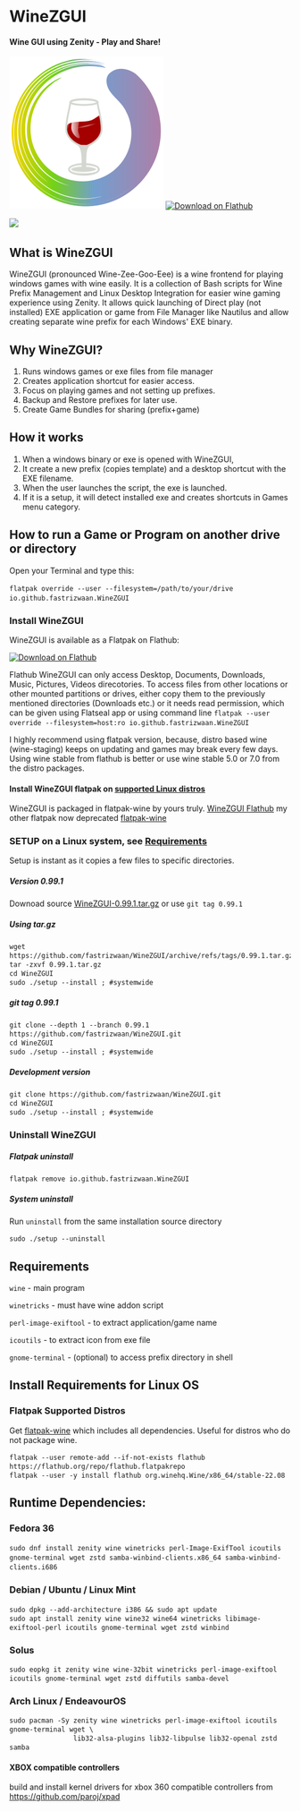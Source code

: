 # WineZGUI

#### Wine GUI using Zenity - Play and Share!

![](https://raw.githubusercontent.com/fastrizwaan/WineZGUI/main/assets/winezgui.svg) <a href="https://flathub.org/apps/details/io.github.fastrizwaan.WineZGUI"><img width='240' alt='Download on Flathub' src='https://dl.flathub.org/assets/badges/flathub-badge-en.png'/></a>

![](https://github.com/fastrizwaan/WineZGUI/releases/download/0.97.12/winezgui-0.97.14.png)

## What is WineZGUI

WineZGUI (pronounced Wine-Zee-Goo-Eee) is a wine frontend for playing windows games with wine easily. It is a collection of Bash scripts for Wine Prefix Management and Linux Desktop Integration for easier wine gaming experience using Zenity. It allows quick launching of Direct play (not installed) EXE application or game from File Manager like Nautilus and allow creating separate wine prefix for each Windows' EXE binary.

## Why WineZGUI?

1. Runs windows games or exe files from file manager
2. Creates application shortcut for easier access.
3. Focus on playing games and not setting up prefixes.
4. Backup and Restore prefixes for later use.
5. Create Game Bundles for sharing (prefix+game)

## How it works

1. When a windows binary or exe is opened with WineZGUI, 
2. It create a new prefix (copies template) and a desktop shortcut with the EXE filename.
3. When the user launches the script, the exe is launched. 
4. If it is a setup, it will detect installed exe and creates shortcuts in Games menu category.

## How to run a Game or Program on another drive or directory

Open your Terminal and type this:

`flatpak override --user --filesystem=/path/to/your/drive io.github.fastrizwaan.WineZGUI`

### Install WineZGUI

WineZGUI is available as a Flatpak on Flathub:

<a href="https://flathub.org/apps/details/io.github.fastrizwaan.WineZGUI"><img width='240' alt='Download on Flathub' src='https://dl.flathub.org/assets/badges/flathub-badge-en.png'/></a>


Flathub WineZGUI can only access Desktop, Documents, Downloads, Music, Pictures, Videos direcotories. To access files from other locations or other mounted partitions or drives, either copy them to the previously mentioned directories (Downloads etc.) or it needs read permission, which can be given using Flatseal app or using command line  `flatpak --user override --filesystem=host:ro io.github.fastrizwaan.WineZGUI`

I highly recommend using flatpak version, because, distro based wine (wine-staging) keeps on updating and games may break every few days. Using wine stable from flathub is better or use wine stable 5.0 or 7.0 from the distro packages.

#### Install WineZGUI flatpak on [supported Linux distros](https://flatpak.org/setup/)

WineZGUI is packaged in flatpak-wine by yours truly. [WineZGUI Flathub](https://flathub.org/apps/details/io.github.fastrizwaan.WineZGUI) my other flatpak now deprecated [flatpak-wine](https://github.com/fastrizwaan/flatpak-wine) 

### SETUP on a Linux system, see [Requirements](https://github.com/fastrizwaan/WineZGUI#requirements)

Setup is instant as it copies a few files to specific directories.

##### Version 0.99.1

Downoad source [WineZGUI-0.99.1.tar.gz](https://github.com/fastrizwaan/WineZGUI/archive/refs/tags/0.99.1.tar.gz) or use `git tag 0.99.1`

##### Using tar.gz

```
wget https://github.com/fastrizwaan/WineZGUI/archive/refs/tags/0.99.1.tar.gz
tar -zxvf 0.99.1.tar.gz
cd WineZGUI
sudo ./setup --install ; #systemwide
```

##### git tag 0.99.1

```
git clone --depth 1 --branch 0.99.1 https://github.com/fastrizwaan/WineZGUI.git
cd WineZGUI
sudo ./setup --install ; #systemwide
```

##### Development version

```
git clone https://github.com/fastrizwaan/WineZGUI.git
cd WineZGUI
sudo ./setup --install ; #systemwide
```

### Uninstall WineZGUI

##### Flatpak uninstall

```
flatpak remove io.github.fastrizwaan.WineZGUI
```

##### System  uninstall

Run `uninstall` from the same installation source directory

```
sudo ./setup --uninstall
```

## Requirements

`wine` - main program

`winetricks` - must have wine addon script

`perl‑image‑exiftool` - to extract application/game name

`icoutils` - to extract icon from exe file

`gnome-terminal` - (optional) to access prefix directory in shell

## Install Requirements for Linux OS

### Flatpak Supported Distros

Get [flatpak-wine](https://github.com/fastrizwaan/flatpak-wine/releases) which includes all dependencies. Useful for distros who do not package wine.

```
flatpak --user remote-add --if-not-exists flathub https://flathub.org/repo/flathub.flatpakrepo
flatpak --user -y install flathub org.winehq.Wine/x86_64/stable-22.08
```

## Runtime Dependencies:

### Fedora 36

`sudo dnf install zenity wine winetricks perl-Image-ExifTool icoutils gnome-terminal wget zstd samba-winbind-clients.x86_64 samba-winbind-clients.i686`

### Debian / Ubuntu / Linux Mint

```
sudo dpkg --add-architecture i386 && sudo apt update
sudo apt install zenity wine wine32 wine64 winetricks libimage-exiftool-perl icoutils gnome-terminal wget zstd winbind
```

### Solus

```
sudo eopkg it zenity wine wine-32bit winetricks perl-image-exiftool icoutils gnome-terminal wget zstd diffutils samba-devel
```

### Arch Linux / EndeavourOS

```
sudo pacman -Sy zenity wine winetricks perl-image-exiftool icoutils gnome-terminal wget \
                lib32-alsa-plugins lib32-libpulse lib32-openal zstd samba
```

#### XBOX compatible controllers

build and install kernel drivers for xbox 360 compatible controllers from https://github.com/paroj/xpad
